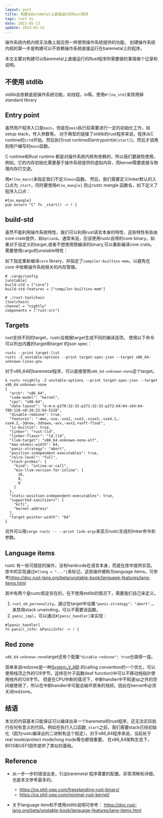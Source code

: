 ```yaml
---
layout: post
title: 构建在Baremetal上直接运行的Rust程序
tags: rust os
date: 2021-05-13
update: 2023-03-14
---
```


操作系统内核内核无法像上层应用一样使用操作系统提供的功能。
创建操作系统内核的第一步是构建可以不依赖操作系统直接运行在baremetal上的程序。

本文主要对构建可以Baremetal上直接运行的Rust程序所需要做的事情做个记录和说明。

## 不使用 stdlib
stdlib会依赖底层操作系统功能，如线程，io等。使用`#![no_std]`来禁用掉standard library

## Entry point
虽然用户程序入口是`main`，但是在`main`执行前需要进行一定的初始化工作，如setup stack，传入参数等。
对于典型的链接了stdlib的rust程序来说，程序从C runtime的`crt0`开始，然后执行rust runtime的entrypoint(`#[start]`)。然后才调用到用户编写的`main`函数。

C runtime和Rust runtime 都是对操作系统内核有依赖的，所以我们要避免使用。
例如，它的内存初始化需要基于操作系统提供的虚拟内存，而kernel需要直接与物理内存打交道。

用`#![no_main]`来指定我们不定义`main`函数。
然后，我们需要定义linker默认的入口点为`_start`，同时要使用`#[no_mangle]` 防止rustc mangle 函数名，如下定义了程序入口点：
```
#[no_mangle]
pub extern "C" fn _start() -> ! {
```

## build-std
虽然不能利用操作系统特性，我们可以利用rust语言本身的特性，这些特性有些由core crate提供，如`Option`s。通常来说，应该使用rustc自带的core binary。如果对于自定义的target,或者不想使用预编译的binary,可以重新编译core crate。需要使用cargo的unstable特性：

如下指定重新编译`core` library，并指定了`compiler-builtins-mem`，以避免在core 中依赖操作系统相关的内存管理。

```
# .cargo/config
[unstable]
build-std = ["core"]
build-std-features = ["compiler-builtins-mem"]
```
```
# ./rust-toolchain
[toolchain]
channel = "nightly"
components = ["rust-src"]
```

## Targets
rust支持不同的target，rustc会根据target生成不同的编译选项。
使用以下命令可以列出内置的target和target 的json spec：
```
rustc --print target-list
rustc -Z unstable-options --print target-spec-json --target x86_64-unknown-linux-gnu
```
对于x86_64的baremetal程序，可以直接使用`x86_64-unknown-none`这个target。
```
$ rustc +nightly -Z unstable-options --print target-spec-json --target x86_64-unknown-none
{
  "arch": "x86_64",
  "code-model": "kernel",
  "cpu": "x86-64",
  "data-layout": "e-m:e-p270:32:32-p271:32:32-p272:64:64-i64:64-f80:128-n8:16:32:64-S128",
  "disable-redzone": true,
  "features": "-mmx,-sse,-sse2,-sse3,-ssse3,-sse4.1,-sse4.2,-3dnow,-3dnowa,-avx,-avx2,+soft-float",
  "is-builtin": true,
  "linker": "rust-lld",
  "linker-flavor": "ld.lld",
  "llvm-target": "x86_64-unknown-none-elf",
  "max-atomic-width": 64,
  "panic-strategy": "abort",
  "position-independent-executables": true,
  "relro-level": "full",
  "stack-probes": {
    "kind": "inline-or-call",
    "min-llvm-version-for-inline": [
      16,
      0,
      0
    ]
  },
  "static-position-independent-executables": true,
  "supported-sanitizers": [
    "kcfi",
    "kernel-address"
  ],
  "target-pointer-width": "64"
}
```

另外可以用`cargo rustc -- --print link-args`来显示rustc生成的linker命令和参数。

## Language items
rustc 有一些可插拔的操作，没有hardcode在语言本身，而是在库中提供实现。库中的实现通过`#[lang = "..."]`来标记，这些操作被称为language items。可参考<https://doc.rust-lang.org/beta/unstable-book/language-features/lang-items.html>

其中有两个是rustc假定存在的，在不使用stdlib的情况下，需要我们自己来定义。
1. `rust_eh_personality`。通过在target中设置`"panic-strategy": "abort",`，来禁用stack unwinding，可以不需要该函数。
2. `panic_impl`，可以通过`#[panic_handler]`来实现：
```
#[panic_handler]
fn panic(_info: &PanicInfo) -> ! {
```

## Red zone
`x86_64-unknown-none`target还有个配置`"disable-redzone": true`也值得一提。

简单来说redzone是一种[System_V_ABI](https://wiki.osdev.org/System_V_ABI) 的calling convention的一个优化，可以使用栈顶之外的128字节。这样在叶子函数(leaf function)中可以不移动栈指针使用栈外的128字节。
但是在CPU中断的情况下，中断handler中不知道sp之外的空间被使用了，所以在中断handler中可能会破坏原来的栈桢。因此在kernel中必须关闭redzone。

## 结语
本文的内容基本只能保证可以编译出来一个baremetal的rust程序，还无法实际执行任何有意义的代码。例如在执行入口函数`_start`之前，我们需要stack已经初始化（因为rustc编译出的二进制有这个假定）。对于x86_64程序来说，当前处于real mode/protect mode/long mode等也都很重要。
在x86_64架构生态下，BIOS和UEFI固件提供了类似的基础。

## Reference
* 从一步一步的错误出发，引出baremetal 程序需要的配置。非常清晰和详细，也是本文参考最多的。
  - <https://os.phil-opp.com/freestanding-rust-binary/>
  - <https://os.phil-opp.com/minimal-rust-kernel/>

* 关于language item和不使用stdlib说明可参考：
  <https://doc.rust-lang.org/beta/unstable-book/language-features/lang-items.html>
